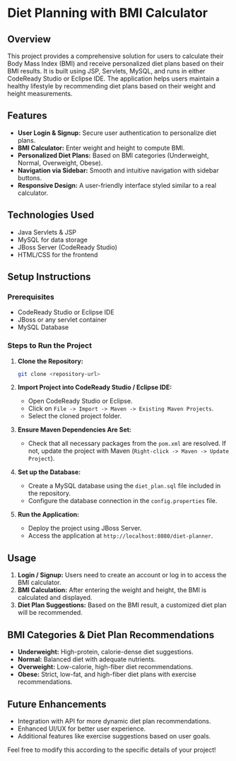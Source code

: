 

# Diet Planning with BMI Calculator

## Overview

This project provides a comprehensive solution for users to calculate their Body Mass Index (BMI) and receive personalized diet plans based on their BMI results. It is built using JSP, Servlets, MySQL, and runs in either CodeReady Studio or Eclipse IDE. The application helps users maintain a healthy lifestyle by recommending diet plans based on their weight and height measurements.

## Features

- **User Login & Signup:** Secure user authentication to personalize diet plans.
- **BMI Calculator:** Enter weight and height to compute BMI.
- **Personalized Diet Plans:** Based on BMI categories (Underweight, Normal, Overweight, Obese).
- **Navigation via Sidebar:** Smooth and intuitive navigation with sidebar buttons.
- **Responsive Design:** A user-friendly interface styled similar to a real calculator.
  
## Technologies Used

- Java Servlets & JSP
- MySQL for data storage
- JBoss Server (CodeReady Studio)
- HTML/CSS for the frontend

## Setup Instructions

### Prerequisites

- CodeReady Studio or Eclipse IDE
- JBoss or any servlet container
- MySQL Database

### Steps to Run the Project

1. **Clone the Repository:**
   ```bash
   git clone <repository-url>
   ```

2. **Import Project into CodeReady Studio / Eclipse IDE:**
   - Open CodeReady Studio or Eclipse.
   - Click on `File -> Import -> Maven -> Existing Maven Projects`.
   - Select the cloned project folder.
   
3. **Ensure Maven Dependencies Are Set:**
   - Check that all necessary packages from the `pom.xml` are resolved. If not, update the project with Maven (`Right-click -> Maven -> Update Project`).

4. **Set up the Database:**
   - Create a MySQL database using the `diet_plan.sql` file included in the repository.
   - Configure the database connection in the `config.properties` file.

5. **Run the Application:**
   - Deploy the project using JBoss Server.
   - Access the application at `http://localhost:8080/diet-planner`.

## Usage

1. **Login / Signup:** Users need to create an account or log in to access the BMI calculator.
2. **BMI Calculation:** After entering the weight and height, the BMI is calculated and displayed.
3. **Diet Plan Suggestions:** Based on the BMI result, a customized diet plan will be recommended.

## BMI Categories & Diet Plan Recommendations

- **Underweight:** High-protein, calorie-dense diet suggestions.
- **Normal:** Balanced diet with adequate nutrients.
- **Overweight:** Low-calorie, high-fiber diet recommendations.
- **Obese:** Strict, low-fat, and high-fiber diet plans with exercise recommendations.

## Future Enhancements

- Integration with API for more dynamic diet plan recommendations.
- Enhanced UI/UX for better user experience.
- Additional features like exercise suggestions based on user goals.


Feel free to modify this according to the specific details of your project!
